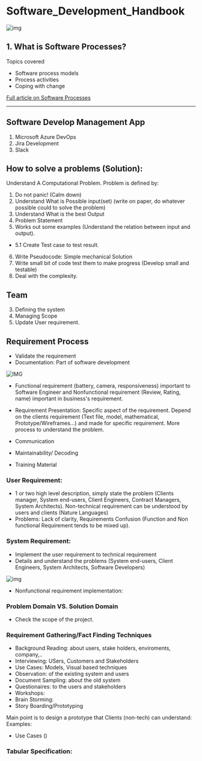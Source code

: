 # Software_Development_Handbook

![img](https://github.com/jackyhuynh/Software_Development_Handbook/blob/main/images/SDLC.PNG)

## 1. What is Software Processes?
Topics covered
- Software process models 
- Process activities
- Coping with change

[Full article on Software Processes](/handbook/SoftwareProcess.md) 

---

## Software Develop Management App

1. Microsoft Azure DevOps
2. Jira Development
3. Slack

## How to solve a problems (Solution): 
Understand A Computational Problem. Problem is defined by:
1. Do not panic! (Calm down)
2. Understand What is Possible input(set) (write on paper, do whatever possible could to solve the problem)
3. Understand What is the best Output
4. Problem Statement
5. Works out some examples (Understand the relation between input and output).
 - 5.1 Create Test case to test result.
6. Write Pseudocode: Simple mechanical Solution
7. Write small bit of code test them to make progress (Develop small and testable)
8. Deal with the complexity.

## Team
3. Defining the system
4. Managing Scope
5. Update User requirement.

## Requirement Process

- Validate the requirement
- Documentation: Part of software development

![IMG](https://github.com/jackyhuynh/Software_Development_Handbook/blob/main/images/Software_Requirement.PNG)

- Functional requirement (battery, camera, responsiveness) important to Software Engineer and Nonfunctional requirement (Review, Rating, name) important in business's requirement.
-  Requirement Presentation: Specific aspect of the requirement. Depend on the clients requirement (Text file, model, mathematical, Prototype/Wireframes...) and made for specific requirement. More process to understand the problem. 

- Communication
- Maintainability/ Decoding
- Training Material

### User Requirement:
- 1 or two high level description, simply state the problem (Clients manager, System end-users, Client Engineers, Contract Managers, System Architects). Non-technical requirement can be understood by users and clients (Nature Languages)
- Problems: Lack of clarity, Requirements Confusion (Function and Non functional Requirement tends to be mixed up).  

### System Requirement:
- Implement the user requirement to technical requirement
- Details and understand the problems (System end-users, Client Engineers, System Architects, Software Developers)

![img](https://github.com/jackyhuynh/Software_Development_Handbook/blob/main/images/Product_Requirement.PNG)

- Nonfunctional requirement implementation:

### Problem Domain VS. Solution Domain
- Check the scope of the project. 

### Requirement Gathering/Fact Finding Techniques
- Background Reading: about users, stake holders, enviroments, company,..
- Interviewing: USers, Customers and Stakeholders
- Use Cases: Models, Visual based techniques
- Observation: of the existing system and users
- Document Sampling: about the old system
- Questionaires: to the users and stakeholders
- Workshops:
- Brain Storming:
- Story Boarding/Prototyping

 Main point is to design a prototype that Clients (non-tech) can understand:
 Examples:
 - Use Cases ()
 


### Tabular Specification:


